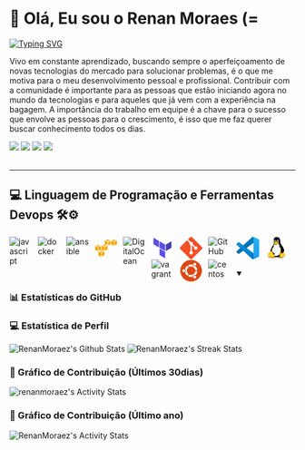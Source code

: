 # 🏀 Olá, Eu sou o Renan Moraes (=

<p>
<a href="https://git.io/typing-svg"><img src="https://readme-typing-svg.demolab.com?font=Montserrat&weight=500&pause=1000&color=FF3A3A&width=435&lines=Estudante+em+Engenharia+Devops;Apaixonado+por+Cloud+Computing;Uma+vida+de+aprendizado" alt="Typing SVG" /></a>
</p>

 Vivo em constante aprendizado, buscando sempre o aperfeiçoamento de novas tecnologias do mercado para solucionar problemas, é o que me motiva para o meu desenvolvimento pessoal e profissional. Contribuir com a comunidade é importante para as pessoas que estão iniciando agora no mundo da tecnologias e para aqueles que já vem com a experiência na bagagem. A importância do trabalho em equipe é a chave para o sucesso que envolve as pessoas para o crescimento, é isso que me faz querer buscar conhecimento todos os dias.
<div>
  <a href="https://www.facebook.com/renan.moraes.359" target="_blank"><img src="https://img.shields.io/badge/Facebook-1877F2?style=for-the-badge&logo=facebook&logoColor=white" target="_blank"></a>
  <a href="https://instagram.com/renann_moraes/" target="_blank"><img src="https://img.shields.io/badge/-Instagram-%23E4405F?style=for-the-badge&logo=instagram&logoColor=white" target="_blank"></a>
  <a href = "mailto:renanmoraesaraujo@gmail.com"><img src="https://img.shields.io/badge/-Gmail-%23333?style=for-the-badge&logo=gmail&logoColor=white" target="_blank"></a>
  <a href="https://www.linkedin.com/in/renan-moraes-548298b5/" target="_blank"><img src="https://img.shields.io/badge/-LinkedIn-%230077B5?style=for-the-badge&logo=linkedin&logoColor=white" target="_blank"></a>
</div>
<br/>

___

## 💻 Linguagem de Programação e Ferramentas Devops 🛠⚙

<a href="https://www.javascript.com/"><img align="left" alt="javascript" width="40px" style="padding-right:10px;" src="https://camo.githubusercontent.com/442c452cb73752bb1914ce03fce2017056d651a2099696b8594ddf5ccc74825e/68747470733a2f2f63646e2e6a7364656c6976722e6e65742f67682f64657669636f6e732f64657669636f6e2f69636f6e732f6a6176617363726970742f6a6176617363726970742d6f726967696e616c2e737667"/></a>
<a href="https://www.docker.com/"><img align="left" alt="docker" width="40px" style="padding-right:10px;" src="https://camo.githubusercontent.com/cbd55750b53c01dc18830d377c7364b01077e8a675a79d454a3f1ea549efe129/68747470733a2f2f63646e2e6a7364656c6976722e6e65742f67682f64657669636f6e732f64657669636f6e2f69636f6e732f646f636b65722f646f636b65722d6f726967696e616c2e737667"/></a>
<a href="https://www.ansible.com/"><img align="left" alt="ansible" width="40px" style="padding-right:10px;" src="https://camo.githubusercontent.com/e61f109d40cf1816f858a895584fa32d5885516d52503aaf5ac5b3648448c712/68747470733a2f2f63646e2e6a7364656c6976722e6e65742f67682f64657669636f6e732f64657669636f6e2f69636f6e732f616e7369626c652f616e7369626c652d6f726967696e616c2e737667"/></a>
<a href="https://aws.amazon.com/"><img align="left" alt="AWS" width="40px" style="padding-right:10px;" src="https://raw.githubusercontent.com/devicons/devicon/master/icons/amazonwebservices/amazonwebservices-original.svg"/></a>
<a href="https://www.digitalocean.com/"><img align="left" alt="DigitalOcean" width="40px" style="padding-right:10px;" src="https://camo.githubusercontent.com/4ac0a7a6e63c98f8a908b7a3b2eabe93cd34d5e1442f2b07d50c37d2412d91a8/68747470733a2f2f63646e2e6a7364656c6976722e6e65742f67682f64657669636f6e732f64657669636f6e2f69636f6e732f6469676974616c6f6365616e2f6469676974616c6f6365616e2d6f726967696e616c2e737667"/></a>
<a href="https://www.terraform.io/"><img align="left" alt="Terraform" width="40px" style="padding-right:10px;" src="https://raw.githubusercontent.com/devicons/devicon/master/icons/terraform/terraform-original.svg"/></a>
<a href="https://git-scm.com/"><img align="left" alt="Git" width="40px" style="padding-right:10px;" src="https://raw.githubusercontent.com/devicons/devicon/master/icons/git/git-original.svg"/></a>
<a href="https://github.com/"><img align="left" alt="GitHub" width="40px" style="padding-right:10px;" src="https://user-images.githubusercontent.com/3369400/139447912-e0f43f33-6d9f-45f8-be46-2df5bbc91289.png"/></a>
<a href="https://code.visualstudio.com/"><img align="left" alt="VSCode" width="40px" style="padding-right:10px;" src="https://raw.githubusercontent.com/devicons/devicon/master/icons/vscode/vscode-original.svg"/></a>
<a href="https://www.linux.org/"><img align="left" alt="Linux" width="40px" style="padding-right:10px;" src="https://raw.githubusercontent.com/devicons/devicon/master/icons/linux/linux-original.svg"/></a>
<a href="https://www.vagrantup.com/"><img align="left" alt="vagrant" width="40px" style="padding-right:10px;" src="https://camo.githubusercontent.com/c12dab3a2f51400ee2ba52b9c55ca9ebd7ac380eef14879e5aeef02bb8143603/68747470733a2f2f63646e2e6a7364656c6976722e6e65742f67682f64657669636f6e732f64657669636f6e2f69636f6e732f76616772616e742f76616772616e742d6f726967696e616c2e737667"/></a>
<a href="https://ubuntu.com/"><img align="left" alt="Ubuntu" width="40px" style="padding-right:10px;" src="https://raw.githubusercontent.com/devicons/devicon/master/icons/ubuntu/ubuntu-plain.svg"/></a>
<a href="https://www.centos.org/"><img align="left" alt="centos" width="40px" style="padding-right:10px;" src="https://camo.githubusercontent.com/660b72f6f837eda84d722a56080a2d15d32f7aa9331f39766a7b8e83e3e3f470/68747470733a2f2f63646e2e6a7364656c6976722e6e65742f67682f64657669636f6e732f64657669636f6e2f69636f6e732f63656e746f732f63656e746f732d6f726967696e616c2e737667"/></a>

<br>

#

###

<details open>
  <summary><h3>📊 Estatísticas do GitHub</h3></summary>
   
  <h3>💻 Estatística de Perfil</h3>
  <img alt="RenanMoraez's Github Stats" src="https://github-readme-stats-sigma-five.vercel.app/api/?username=RenanMoraez&show_icons=true&theme=tokyonight&hide_border=true" height="165px"/></a>  
  <img alt="RenanMoraez's Streak Stats" src="https://streak-stats.demolab.com/?user=RenanMoraez&theme=tokyonight&hide_border=true" height="165px"/></a>
  <br/>
  
  <h3>💪 Gráfico de Contribuição (Últimos 30dias)</h3>
  <img alt="renanmoraez's Activity Stats" src="https://github-readme-activity-graph.cyclic.app/graph/?username=RenanMoraez&theme=tokyo-night&hide_border=true"/></a>
  <br/>
  
  <h3>🦾 Gráfico de Contribuição (Último ano)</h3>
  <img alt="RenanMoraez's Activity Stats" src="http://github-profile-summary-cards.vercel.app/api/cards/profile-details?username=RenanMoraez&theme=tokyonight&hide_border=true"/></a>
  <br>

</details>  
